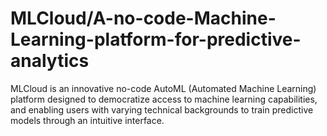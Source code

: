 # MLCloud/A-no-code-Machine-Learning-platform-for-predictive-analytics
MLCloud is an innovative no-code AutoML (Automated Machine Learning) platform designed to democratize access to machine learning capabilities, and enabling users with varying technical backgrounds to train predictive models through an intuitive interface.
